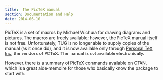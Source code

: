 ```yaml
---
title:  The PicTeX manual
section: Documentation and Help
date: 2014-06-10
---
```


PicTeX is a set of macros by Michael Wichura for drawing diagrams
and pictures. The
macros are freely available; however, the
PicTeX manual itself is not free.
Unfortunately, TUG is no longer able to supply copies of the
manual (as it once did), and it is now available only through [Personal
TeX Inc](http://www.pctex.com/), the vendors of PCTeX.  The
manual is _not_ available electronically.

However, there _is_ a summary of PicTeX commands available on
CTAN, which is a great aide-memoire for those who basically
know the package to start with.

